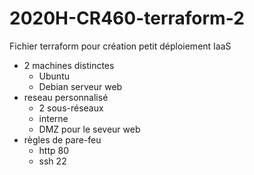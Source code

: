 # 2020H-CR460-terraform-2
Fichier terraform pour création petit déploiement IaaS
* 2 machines distinctes
  * Ubuntu
  * Debian serveur web
* reseau personnalisé
  * 2 sous-réseaux
  * interne
  * DMZ pour le seveur web
* règles de pare-feu
  * http 80
  * ssh 22
